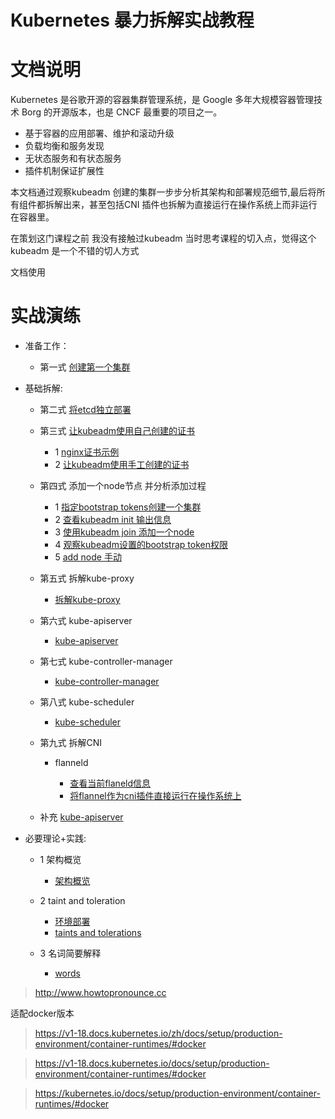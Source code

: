 # Kubernetes 暴力拆解实战教程



# 文档说明

Kubernetes 是谷歌开源的容器集群管理系统，是 Google 多年大规模容器管理技术 Borg 的开源版本，也是 CNCF 最重要的项目之一。

- 基于容器的应用部署、维护和滚动升级
- 负载均衡和服务发现
- 无状态服务和有状态服务
- 插件机制保证扩展性



本文档通过观察kubeadm 创建的集群一步步分析其架构和部署规范细节,最后将所有组件都拆解出来，甚至包括CNI 插件也拆解为直接运行在操作系统上而非运行在容器里。



在策划这门课程之前 我没有接触过kubeadm  当时思考课程的切入点，觉得这个kubeadm 是一个不错的切人方式

文档使用

# 实战演练

- 准备工作：
  
  - 第一式  [创建第一个集群](./first-cluster/first-cluster.md)
  
- 基础拆解: 

  - 第二式  [将etcd独立部署](./etcd/etcd-add.md)
  
  - 第三式  [让kubeadm使用自己创建的证书](./certs/2-暴力拆解第二式-使用自己的证书.md) 
      - 1  [nginx证书示例](./certs/https-双向认证.md)
     - 2  [让kubeadm使用手工创建的证书](./certs/2-暴力拆解第二式-使用自己的证书.md)
     
  - 第四式  添加一个node节点 并分析添加过程
      - 1 [指定bootstrap tokens创建一个集群](./kubelet/define-token-install-cluster.md)
      - 2 [查看kubeadm init 输出信息](./kubelet/output.md)
      - 3 [使用kubeadm join 添加一个node](./kubelet/kubeadm-join-node.md)
      - 4  [观察kubeadm设置的bootstrap token权限](./kubelet/kubelet.md)
      - 5  [add node 手动](./kubelet/add-node.md)
      
  - 第五式  拆解kube-proxy
    
      - [拆解kube-proxy](./kube-proxy/daemonset-kube-proxy.md)

  - 第六式 kube-apiserver
    
      - [kube-apiserver](./kube-apiserver/kube-apiserver.md)
  - 第七式 kube-controller-manager
    
      - [kube-controller-manager](./kube-controller-manager/kube-controller-manager.md)
  - 第八式 kube-scheduler
    
      - [kube-scheduler](./kube-scheduler/kube-scheduler.md)
    
  - 第九式 拆解CNI
    
      - flanneld
      
          - [查看当前flaneld信息](./cni/flanneld.md)
          - [将flannel作为cni插件直接运行在操作系统上](./cni/run-flanneld.md)
      
  - 补充  [kube-apiserver](./kube-api/kube-api.md) 
  


- 必要理论+实践: 
  - 1  架构概览
      - [架构概览](./arch/arch.md)

  - 2  taint and toleration
      - [环境部署](./taints-tolerations/etcd-certs.md)
      - [taints and tolerations](./taints-tolerations/taints-tolerations.md)
  - 3  名词简要解释
      - [words](./word/word.md)

   



> http://www.howtopronounce.cc





适配docker版本

> https://v1-18.docs.kubernetes.io/zh/docs/setup/production-environment/container-runtimes/#docker



> https://v1-18.docs.kubernetes.io/docs/setup/production-environment/container-runtimes/#docker



> https://kubernetes.io/docs/setup/production-environment/container-runtimes/#docker

















